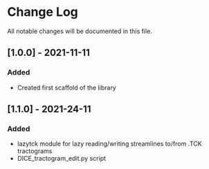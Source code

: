# Change Log
All notable changes will be documented in this file.

## [1.0.0] - 2021-11-11

### Added
- Created first scaffold of the library

## [1.1.0] - 2021-24-11

### Added
- lazytck module for lazy reading/writing streamlines to/from .TCK tractograms
- DICE_tractogram_edit.py script
